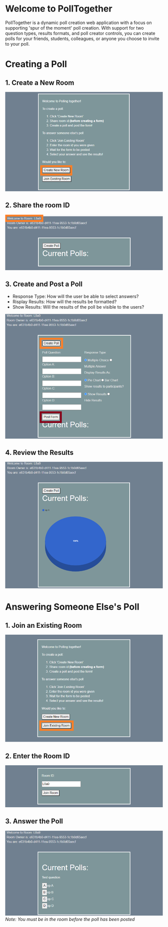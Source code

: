 # Welcome to PollTogether

PollTogether is a dynamic poll creation web application with a focus on supporting 'spur of the moment' poll creation. With support for two question types, results formats, and poll creator controls, you can create polls for your friends, students, colleagues, or anyone you choose to invite to your poll.


#  Creating a Poll

## 1. Create a New Room

![Create Room](assets/createRoom.png)

## 2. Share the room ID

![Room ID](assets/roomID.png)

## 3. Create and Post a Poll
- Response Type: How will the user be able to select answers?
- Risplay Results: How will the results be formatted?
- Show Results: Will the results of the poll be visible to the users?

![Create Poll](assets/createPoll.png)

## 4. Review the Results

![View Results](assets/results.png)



# Answering Someone Else's Poll

## 1. Join an Existing Room

![Join a Room](assets/joinRoom.png)

## 2. Enter the Room ID

![Enter the room ID](assets/enterID.png)

## 3. Answer the Poll
![Answer the poll](assets/answerPoll.png)
<i>Note: You must be in the room before the poll has been posted</i>
